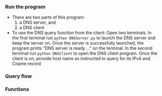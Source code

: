 ### Run the program

- There are two parts of this program:
  1) a DNS server, and
  2) a DNS client
- To use the DNS query function from the client:
Open two terminals. 
In the first terminal run ```python DNSServer.py``` to launch the DNS server and keep the server on. Once the server is successfully launched, the program prints "DNS server is ready ..." on the terminal.
In the second terminal run ```python DNSClient``` to open the DNS client program. Once the client is on, provide host name as instructed to query for its IPv4 and Cname record

### Query flow


### Functions
